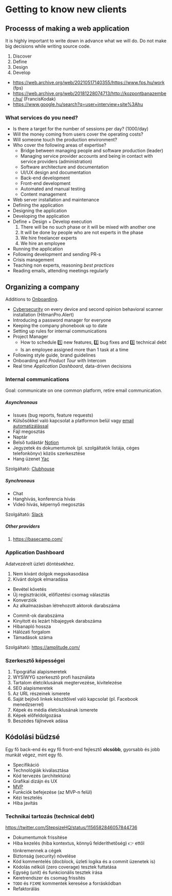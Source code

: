 # Getting to know new clients

## Processs of making a web application

It is highly important to write down in advance what we will do.
Do not make big decisions while writing source code.

1. Discover
1. Define
1. Design
1. Develop

- https://web.archive.org/web/20210517140355/https://www.fps.hu/work (fps)
- https://web.archive.org/web/20181228074713/http://kozpontbanazember.hu/ (FrancisKodak)
- https://www.google.hu/search?q=user+interview+site%3Ahu

### What services do you need?

- Is there a target for the number of sessions per day? (1000/day)
- Will the money coming from users cover the operating costs?
- Will someone touch the production environment?
- Who cover the following areas of expertise?
    - Bridge between managing people and software production (leader)
    - Managing service provider accounts and being in contact with service providers (administration)
    - Software architecture and documentation
    - UI/UX design and documentation
    - Back-end development
    - Front-end development
    - Automated and manual testing
    - Content management
- Web server installation and maintenance
- Defining the application
- Designing the application
- Developing the application
- Define + Design + Develop execution
    1. There will be no such phase or it will be mixed with another one
    1. It will be done by people who are not experts in the phase
    1. We hire freelancer experts
    1. We hire an employee
- Running the application
- Following development and sending PR-s
- Crisis management
- Teaching non experts, reasoning _best practices_
- Reading emails, attending meetings regularly

## Organizing a company

Additions to [Onboarding](/Onboarding.md).

- [Cybersecurity](/Onboarding.md#cyber-security) on every device
    and second opinion behavioral scanner installation (HitmanPro.Alert)
- Introducing a password manager for everyone
- Keeping the company phonebook up to date
- Setting up rules for internal communications
- Project Manager
    - How to schedule :one: new features, :two: bug fixes and :three: technical debt
    - Is an employee assigned more than 1 task at a time
- Following style guide, brand guidelines
- Onboarding and _Product Tour_ with Intercom
- Real time _Application Dashboard_, data-driven decisions

### Internal communications

Goal: communicate on one common platform, retire email communication.

##### Asynchronous

- Issues (bug reports, feature requests)
- Külsősökkel való kapcsolat a platformon belül
  vagy [email automatizálással](https://help.clubhouse.io/hc/en-us/articles/206093065-Setting-Up-Zapier-Integrations)
- Fájl megosztás
- Naptár
- Belső tudástár [Notion](https://www.notion.so/)
- Jegyzetek és dokumentumok (pl. szolgáltatók listája, céges telefonkönyv) közös szerkesztése
- Hang üzenet [Yac](https://www.yac.com/)

Szolgáltató: [Clubhouse](https://www.shortcut.com/)

##### Synchronous

- Chat
- Hanghívás, konferencia hívás
- Videó hívás, képernyő megosztás

Szolgáltató: [Slack](https://slack.com/)

##### Other providers

1. https://basecamp.com/

### Application Dashboard

Adatvezérelt üzleti döntésekhez.

1. Nem kívánt dolgok megsokasodása
1. Kívánt dolgok elmaradása

- Bevétel követés
- Új regisztrációk, előfizetési csomag választás
- Konverziók
- Az alkalmazásban létrehozott aktorok darabszáma

* Commit-ok darabszáma
* Kinyitott és lezárt hibajegyek darabszáma
* Hibanapló hossza
* Hálózati forgalom
* Támadások száma

Szolgáltató: https://amplitude.com/

### Szerkesztő képességei

1. Tipográfiai alapismeretek
1. WYSIWYG szerkesztő profi használata
1. Tartalom életciklusának megtervezése, kivitelezése
1. SEO alapismeretek
1. Az URL részeinek ismerete
1. Saját bejövő linkek készítőivel való kapcsolat (pl. Facebook menedzserrel)
1. Képek és média életciklusának ismerete
1. Képek előfeldolgozása
1. Beszédes fájlnevek adása

## Kódolási büdzsé

Egy fő back-end és egy fő front-end fejlesztő
**olcsóbb**, gyorsabb és jobb munkát végez, mint egy fő.

- Specifikáció
- Technológiák kiválasztása
- Kód tervezés (architektúra)
- Grafikai dizájn és UX
- [MVP](https://en.wikipedia.org/wiki/Minimum_viable_product)
- Funkciók befejezése (az MVP-n felül)
- Kézi tesztelés
- Hiba javítás

### Technikai tartozás (technical debt)

https://twitter.com/StepsizeHQ/status/1156582846057844736

- Dokumentumok frissítése
- Hiba kezelés (hiba kontextus, könnyű felderíthetőség) :point_right: ettől tönkremennek a cégek
- Biztonság (security) növelése
- Kód kommentelés (docblock, üzleti logika és a commit üzenetek is)
- Kódolás nélküli (zero coverage) tesztek futtatása
- Egység (unit) és funkcionális tesztek írása
- Keretrendszer és csomag frissítés
- `TODO` és `FIXME` kommentek keresése a forráskódban
- Refaktorálás
